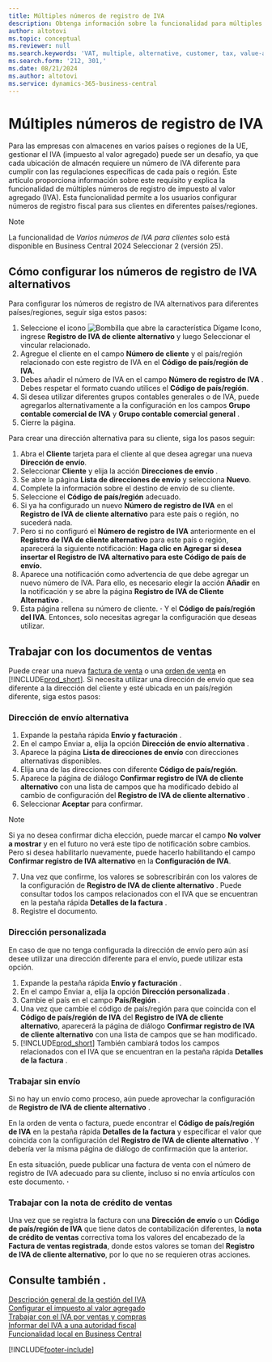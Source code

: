 ```yaml
---
title: Múltiples números de registro de IVA
description: Obtenga información sobre la funcionalidad para múltiples números de registro de impuesto al valor agregado (IVA) (alternativos).
author: altotovi
ms.topic: conceptual
ms.reviewer: null
ms.search.keywords: 'VAT, multiple, alternative, customer, tax, value-added tax'
ms.search.form: '212, 301,'
ms.date: 08/21/2024
ms.author: altotovi
ms.service: dynamics-365-business-central
---
```


# <a name="multiple-vat-registration-numbers"></a>Múltiples números de registro de IVA

Para las empresas con almacenes en varios países o regiones de la UE, gestionar el IVA (impuesto al valor agregado) puede ser un desafío, ya que cada ubicación de almacén requiere un número de IVA diferente para cumplir con las regulaciones específicas de cada país o región. Este artículo proporciona información sobre este requisito y explica la funcionalidad de múltiples números de registro de impuesto al valor agregado (IVA). Esta funcionalidad permite a los usuarios configurar números de registro fiscal para sus clientes en diferentes países/regiones.  

> [!NOTE]
> La funcionalidad de  *Varios números de IVA para clientes*  solo está disponible en Business Central 2024 Seleccionar 2 (versión 25).

## <a name="how-to-set-up-the-alternative-vat-registration-numbers"></a>Cómo configurar los números de registro de IVA alternativos

Para configurar los números de registro de IVA alternativos para diferentes países/regiones, seguir siga estos pasos: 

1. Seleccione el icono ![Bombilla que abre la característica Dígame](media/ui-search/search_small.png "Dígame qué desea hacer") Icono, ingrese **Registro de IVA de cliente alternativo** y luego Seleccionar el vincular relacionado. 
2. Agregue el cliente en el campo **Número de cliente**  y el país/región relacionado con este registro de IVA en el **Código de país/región de IVA**.  
3. Debes añadir el número de IVA en el campo  **Número de registro de IVA** . Debes respetar el formato cuando utilices el  **Código de país/región**. 
4. Si desea utilizar diferentes grupos contables generales o de IVA, puede agregarlos alternativamente a la configuración en los campos  **Grupo contable comercial de IVA**  y  **Grupo contable comercial general** . 
5. Cierre la página.   

Para crear una dirección alternativa para su cliente, siga los pasos seguir:  

1. Abra el  **Cliente** tarjeta para el cliente al que desea agregar una nueva  **Dirección de envío**. 
2. Seleccionar **Cliente** y elija la acción **Direcciones de envío** .   
3. Se abre la página  **Lista de direcciones de envío**  y selecciona  **Nuevo**. 
4. Complete la información sobre el destino de envío de su cliente.  
5. Seleccione el  **Código de país/región** adecuado.   
6. Si ya ha configurado un nuevo **Número de registro de IVA** en el **Registro de IVA de cliente alternativo** para este país o región, no sucederá nada. 
7. Pero si no configuró el **Número de registro de IVA** anteriormente en el **Registro de IVA de cliente alternativo** para este país o región, aparecerá la siguiente notificación: **Haga clic en Agregar si desea insertar el Registro de IVA alternativo para este Código de país de envío.** 
8. Aparece una notificación como advertencia de que debe agregar un nuevo número de IVA. Para ello, es necesario elegir la acción  **Añadir**  en la notificación y se abre la página  **Registro de IVA de Cliente Alternativo** . 
9. Esta página rellena su número de cliente. **·** Y el  **Código de país/región del IVA**. Entonces, solo necesitas agregar la configuración que deseas utilizar. 

## <a name="work-with-the-sales-documents"></a>Trabajar con los documentos de ventas

Puede crear una nueva [factura de venta](sales-how-invoice-sales.md) o una [orden de venta](sales-how-sell-products.md) en [!INCLUDE[prod_short](includes/prod_short.md)]. Si necesita utilizar una dirección de envío que sea diferente a la dirección del cliente y esté ubicada en un país/región diferente, siga estos pasos:  

### <a name="alternate-shipping-address"></a>Dirección de envío alternativa

1. Expande la pestaña rápida **Envío y facturación** .   
2. En el campo Enviar a, elija la opción  **Dirección de envío alternativa** . 
3. Aparece la página  **Lista de direcciones de envío** con direcciones alternativas disponibles. 
4. Elija una de las direcciones con diferente **Código de país/región**. 
5. Aparece la página de diálogo  **Confirmar registro de IVA de cliente alternativo** con una lista de campos que ha modificado debido al cambio de configuración del  **Registro de IVA de cliente alternativo** . 
6. Seleccionar **Aceptar** para confirmar.   

> [!NOTE]
> Si ya no desea confirmar dicha elección, puede marcar el campo  **No volver a mostrar**  y en el futuro no verá este tipo de notificación sobre cambios. Pero si desea habilitarlo nuevamente, puede hacerlo habilitando el campo  **Confirmar registro de IVA alternativo**  en la  **Configuración de IVA**.  
   
7. Una vez que confirme, los valores se sobrescribirán con los valores de la configuración de  **Registro de IVA de cliente alternativo** . Puede consultar todos los campos relacionados con el IVA que se encuentran en la pestaña rápida  **Detalles de la factura** .  
8. Registre el documento.  

### <a name="custom-address"></a>Dirección personalizada

En caso de que no tenga configurada la dirección de envío pero aún así desee utilizar una dirección diferente para el envío, puede utilizar esta opción.  

1. Expande la pestaña rápida **Envío y facturación** .   
2. En el campo Enviar a, elija la opción  **Dirección personalizada** .  
3. Cambie el país en el campo  **País/Región** .  
4. Una vez que cambie el código de país/región para que coincida con el  **Código de país/región de IVA** del **Registro de IVA de cliente alternativo**, aparecerá la página de diálogo  **Confirmar registro de IVA de cliente alternativo**  con una lista de campos que se han modificado. 
5. [!INCLUDE[prod_short](includes/prod_short.md)] También cambiará todos los campos relacionados con el IVA que se encuentran en la pestaña rápida  **Detalles de la factura** .  

### <a name="work-with-no-shipment"></a>Trabajar sin envío

Si no hay un envío como proceso, aún puede aprovechar la configuración de  **Registro de IVA de cliente alternativo** .

En la orden de venta o factura, puede encontrar el  **Código de país/región de IVA** en la pestaña rápida **Detalles de la factura** y especificar el valor que coincida con la configuración del  **Registro de IVA de cliente alternativo** . Y debería ver la misma página de diálogo de confirmación que la anterior. 

En esta situación, puede publicar una factura de venta con el número de registro de IVA adecuado para su cliente, incluso si no envía artículos con este documento. **·**  

### <a name="work-with-the-sales-credit-memo"></a>Trabajar con la nota de crédito de ventas

Una vez que se registra la factura con una  **Dirección de envío** o un  **Código de país/región de IVA** que tiene datos de contabilización diferentes, la  **nota de crédito de ventas**  correctiva toma los valores del encabezado de la  **Factura de ventas registrada**, donde estos valores se toman del  **Registro de IVA de cliente alternativo**, por lo que no se requieren otras acciones. 

## <a name="see-also"></a>Consulte también .

[Descripción general de la gestión del IVA](finance-manage-vat.md)    
[Configurar el impuesto al valor agregado](finance-setup-vat.md)    
[Trabajar con el IVA por ventas y compras](finance-work-with-vat.md)    
[Informar del IVA a una autoridad fiscal](finance-how-report-vat.md)    
[Funcionalidad local en Business Central](about-localization.md)    


[!INCLUDE[footer-include](includes/footer-banner.md)]
